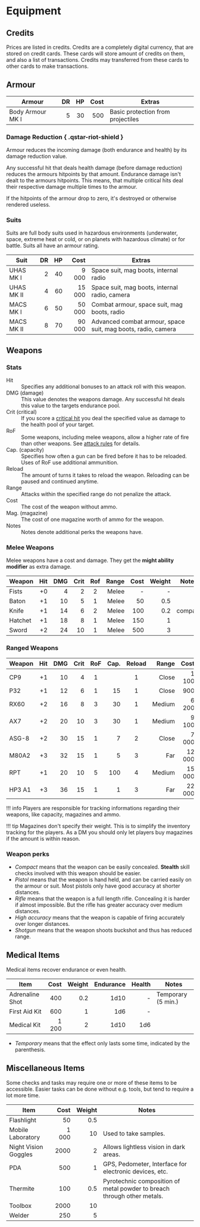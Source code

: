 # Equipment

## Credits

Prices are listed in credits. Credits are a completely digital currency,
that are stored on credit cards. These cards will store amount of credits
on them, and also a list of transactions. Credits may transferred from
these cards to other cards to make transactions.

## Armour

| Armour           |   DR |   HP | Cost | Extras                            |
|------------------|-----:|-----:|-----:|-----------------------------------|
| Body Armour MK I |    5 |   30 |  500 | Basic protection from projectiles |

### Damage Reduction ![](){ .qstar-riot-shield }

Armour reduces the incoming damage (both endurance and health) by its damage
reduction value. 

Any successful hit that deals health damage (before damage reduction) reduces
the armours hitpoints by that amount. Endurance damage isn't dealt to the
armours hitpoints. This means, that multiple critical hits deal their respective
damage multiple times to the armour.

If the hitpoints of the armour drop to zero, it's destroyed or otherwise
rendered useless.

### Suits

Suits are full body suits used in hazardous environments (underwater, space,
extreme heat or cold, or on planets with hazardous climate) or for battle.
Suits all have an armour rating.

| Suit       |   DR |   HP |   Cost | Extras                                                       |
|------------|-----:|-----:|-------:|--------------------------------------------------------------|
| UHAS MK I  |    2 |   40 |  9 000 | Space suit, mag boots, internal radio                        |
| UHAS MK II |    4 |   60 | 15 000 | Space suit, mag boots, internal radio, camera                |
| MACS MK I  |    6 |   50 | 50 000 | Combat armour, space suit, mag boots, radio                  |
| MACS MK II |    8 |   70 | 90 000 | Advanced combat armour, space suit, mag boots, radio, camera |

## Weapons

### Stats

<dl>
  <dt>Hit</dt>
  <dd>Specifies any additional bonuses to an attack roll with this weapon.</dd>

  <dt>DMG (damage)</dt>
  <dd>This value denotes the weapons damage. Any successful hit deals this value
  to the targets endurance pool.</dd>

  <dt>Crit (critical)</dt>
  <dd>If you score a <a href="/#critical-hit">critical hit</a> you deal the
  specified value as damage to the health pool of your target.</dd>

  <dt>RoF</dt>
  <dd>Some weapons, including melee weapons, allow a higher rate of fire than
  other weapons. See <a href="/#attack">attack rules</a> for details.</dd>

  <dt>Cap. (capacity)</dt>
  <dd>Specifies how often a gun can be fired before it has to be reloaded. Uses
  of RoF use additional ammunition.</dd>

  <dt>Reload</dt>
  <dd>The amount of turns it takes to reload the weapon. Reloading can be paused
  and continued anytime.</dd>

  <dt>Range</dt>
  <dd>Attacks within the specified range do not penalize the attack.</dd>
  
  <dt>Cost</dt>
  <dd>The cost of the weapon without ammo.</dd>

  <dt>Mag. (magazine)</dt>
  <dd>The cost of one magazine worth of ammo for the weapon.</dd>

  <dt>Notes</dt>
  <dd>Notes denote additional perks the weapons have.</dd>

</dl>

### Melee Weapons

Melee weapons have a cost and damage. They get the **might ability modifier** as extra damage.

| Weapon  |  Hit |  DMG | Crit |  Rof  | Range | Cost | Weight | Notes   |
|---------|-----:|-----:|-----:|:-----:|------:|-----:|-------:|---------|
| Fists   |   +0 |    4 |    2 |   2   | Melee |    - |      - |         |
| Baton   |   +1 |   10 |    5 |   1   | Melee |   50 |    0.5 |         |
| Knife   |   +1 |   14 |    6 |   2   | Melee |  100 |    0.2 | compact |
| Hatchet |   +1 |   18 |    8 |   1   | Melee |  150 |      1 |         |
| Sword   |   +2 |   24 |   10 |   1   | Melee |  500 |      3 |         |

### Ranged Weapons

| Weapon |  Hit |  DMG | Crit |  RoF  | Cap. | Reload |  Range |   Cost |  Mag. | Weight | Notes           |
|--------|-----:|-----:|-----:|:-----:|-----:|:------:|-------:|-------:|------:|-------:|-----------------|
| CP9    |   +1 |   10 |    4 |   1   |      |    1   |  Close |  1 100 |    20 |      1 | compact, pistol |
| P32    |   +1 |   12 |    6 |   1   |   15 |    1   |  Close |    900 |    30 |    0.8 | Pistol          |
| RX60   |   +2 |   16 |    8 |   3   |   30 |    1   | Medium |  6 200 |   150 |      2 |                 |
| AX7    |   +2 |   20 |   10 |   3   |   30 |    1   | Medium |  9 100 |   400 |      3 |                 |
| ASG-8  |   +2 |   30 |   15 |   1   |    7 |    2   |  Close |  7 000 |    50 |    3.5 | shotgun         |
| M80A2  |   +3 |   32 |   15 |   1   |    5 |    3   |    Far | 12 000 |   600 |      4 | high accuracy   |
| RPT    |   +1 |   20 |   10 |   5   |  100 |    4   | Medium | 15 000 |   500 |      7 |                 |
| HP3 A1 |   +3 |   36 |   15 |   1   |    1 |    3   |    Far | 22 000 | 1 000 |      6 | high accuracy   |

!!! info
    Players are responsible for tracking informations regarding their weapons,
    like capacity, magazines and ammo.

!!! tip
    Magazines don't specify their weight. This is to simplify the inventory
    tracking for the players. As a DM you should only let players buy magazines
    if the amount is within reason.

### Weapon perks

* *Compact* means that the weapon can be easily concealed. **Stealth**
  skill checks involved with this weapon should be easier.
* *Pistol* means that the weapon is hand held, and can be carried easily
  on the armour or suit. Most pistols only have good accuracy at shorter
  distances.
* *Rifle* means that the weapon is a full length rifle. Concealing it is
  harder if almost impossible. But the rifle has greater accuracy over
  medium distances.
* *High accuracy* means that the weapon is capable of firing accurately
  over longer distances.
* *Shotgun* means that the weapon shoots buckshot and thus has reduced
  range.

## Medical Items

Medical items recover endurance or even health.

| Item            |  Cost | Weight | Endurance | Health | Notes              |
|-----------------|------:|-------:|----------:|-------:|--------------------|
| Adrenaline Shot |   400 |    0.2 |      1d10 |      - | Temporary (5 min.) |
| First Aid Kit   |   600 |      1 |       1d6 |      - |                    |
| Medical Kit     | 1 200 |      2 |      1d10 |    1d6 |                    |

* *Temporary* means that the effect only lasts some time, indicated by the
  parenthesis.

## Miscellaneous Items

Some checks and tasks may require one or more of these items to be accessible.
Easier tasks can be done without e.g. tools, but tend to require a lot more
time.

| Item                 |  Cost | Weight | Notes                                                                   |
|----------------------|------:|-------:|-------------------------------------------------------------------------|
| Flashlight           |    50 |    0.5 |                                                                         |
| Mobile Laboratory    | 1 000 |     10 | Used to take samples.                                                   |
| Night Vision Goggles |  2000 |      2 | Allows lightless vision in dark areas.                                  |
| PDA                  |   500 |      1 | GPS, Pedometer, Interface for electronic devices, etc.                  |
| Thermite             |   100 |    0.5 | Pyrotechnic composition of metal powder to breach through other metals. |
| Toolbox              |  2000 |     10 |                                                                         |
| Welder               |   250 |      5 |                                                                         |
